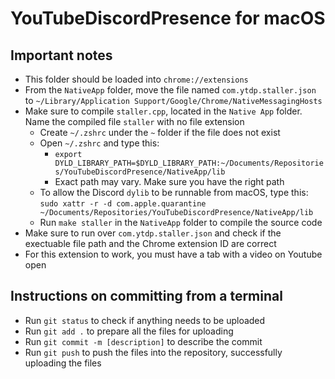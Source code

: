 # YouTubeDiscordPresence for macOS
## Important notes
 - This folder should be loaded into ```chrome://extensions```
 - From the ```NativeApp``` folder, move the file named ```com.ytdp.staller.json``` to ```~/Library/Application Support/Google/Chrome/NativeMessagingHosts```
 - Make sure to compile ```staller.cpp```, located in the ```Native App``` folder. Name the compiled file ```staller``` with no file extension
   - Create ```~/.zshrc``` under the ```~``` folder if the file does not exist
   - Open ```~/.zshrc``` and type this:
     - ```export DYLD_LIBRARY_PATH=$DYLD_LIBRARY_PATH:~/Documents/Repositories/YouTubeDiscordPresence/NativeApp/lib```
     - Exact path may vary. Make sure you have the right path
   - To allow the Discord ```dylib``` to be runnable from macOS, type this:
   ```sudo xattr -r -d com.apple.quarantine ~/Documents/Repositories/YouTubeDiscordPresence/NativeApp/lib```
   - Run ```make staller``` in the ```NativeApp``` folder to compile the source code
 - Make sure to run over ```com.ytdp.staller.json``` and check if the exectuable file path and the Chrome extension ID are correct
 - For this extension to work, you must have a tab with a video on Youtube open
## Instructions on committing from a terminal
 - Run ```git status``` to check if anything needs to be uploaded
 - Run ```git add .``` to prepare all the files for uploading
 - Run ```git commit -m [description]``` to describe the commit
 - Run ```git push``` to push the files into the repository, successfully uploading the files